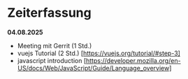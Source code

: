 # Zeiterfassung

**04.08.2025**
- Meeting mit Gerrit (1 Std.)
- vuejs Tutorial (2 Std.) [https://vuejs.org/tutorial/#step-3]
- javascript introduction [https://developer.mozilla.org/en-US/docs/Web/JavaScript/Guide/Language_overview]